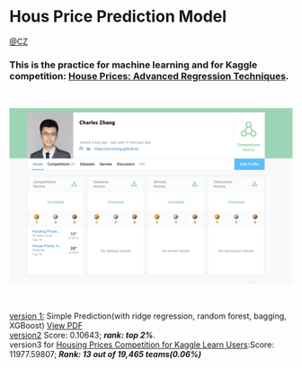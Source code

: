 # Hous Price Prediction Model

[@CZ](zcczhang.github.io)

### This is the practice for machine learning and for Kaggle competition: [House Prices: Advanced Regression Techniques](https://www.kaggle.com/c/house-prices-advanced-regression-techniques).

<br>

![](https://raw.githubusercontent.com/zcczhang/House_Price_Prediction_Model/master/output/rank.png)

<br>

[version 1:]() 
Simple Prediction(with ridge regression, random forest, bagging, XGBoost)
[View PDF	](https://zcczhang.github.io/files/House_Price_Prediction_v1.pdf)
<br>
[version2](https://github.com/zcczhang/House_Price_Prediction_Model/blob/master/house_price_prediction_v2.ipynb) Score: 0.10643; ***rank: top 2%***. 
<br>
version3 for [Housing Prices Competition for Kaggle Learn Users](https://www.kaggle.com/c/home-data-for-ml-course/leaderboard):Score: 11977.59807; ***Rank: 13 out of 19,465 teams(0.06%)***
